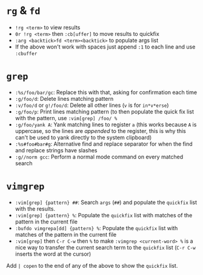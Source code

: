 # `rg` & `fd`

- `!rg <term>` to view results
- `0r !rg <term>` then `:cb[uffer]` to move results to quickfix
- `:arg <backtick>fd <term><backtick>` to populate args list
- If the above won't work with spaces just append `:1` to each line and use `:cbuffer`

# `grep`

- `:%s/foo/bar/gc`: Replace this with that, asking for confirmation each time
- `:g/foo/d`: Delete lines matching pattern
- `:v/foo/d` or `g!/foo/d`: Delete all other lines (`v` is for `in*v*erse`)
- `:g/foo/p`: Print lines matching pattern (to then populate the quick fix list with the pattern, use `:vim[grep] /foo/ %`
- `:g/foo/yank A`: Yank matching lines to register `a` (this works because `A` is uppercase, so the lines are *appended* to the register, this is why this can't be used to yank directly to the system clipboard)
- `:%s#foo#bar#g`: Alternative find and replace separator for when the find and replace strings have slashes
- `:g//norm gcc`: Perform a normal mode command on every matched search

# `vimgrep`

- `:vim[grep] {pattern} ##`: Search `args` (`##`) and populate the `quickfix` list with the results.
- `:vim[grep] {pattern} %`: Populate the `quickfix` list with matches of the pattern in the current file
- `:bufdo vimgrepa[dd] {pattern} %`: Populate the `quickfix` list with matches of the pattern in the current file
- `:vim[grep]` then `C-r C-w` then `%` to make `:vimgrep <current-word> %` is a nice way to transfer the current search term to the `quickfix` list (`C-r C-w` inserts the word at the cursor)

Add `| copen` to the end of any of the above to show the `quickfix` list.

